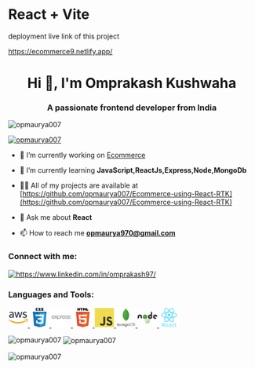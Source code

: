 # React + Vite


deployment live link of this project


https://ecommerce9.netlify.app/

<h1 align="center">Hi 👋, I'm Omprakash Kushwaha</h1>
<h3 align="center">A passionate frontend developer from India</h3>

<p align="left"> <img src="https://komarev.com/ghpvc/?username=opmaurya007&label=Profile%20views&color=0e75b6&style=flat" alt="opmaurya007" /> </p>

<p align="left"> <a href="https://github.com/ryo-ma/github-profile-trophy"><img src="https://github-profile-trophy.vercel.app/?username=opmaurya007" alt="opmaurya007" /></a> </p>

- 🔭 I’m currently working on [Ecommerce](https://ecommerce9.netlify.app/)

- 🌱 I’m currently learning **JavaScript,ReactJs,Express,Node,MongoDb**

- 👨‍💻 All of my projects are available at [https://github.com/opmaurya007/Ecommerce-using-React-RTK](https://github.com/opmaurya007/Ecommerce-using-React-RTK)

- 💬 Ask me about **React**

- 📫 How to reach me **opmaurya970@gmail.com**

<h3 align="left">Connect with me:</h3>
<p align="left">
<a href="https://linkedin.com/in/https://www.linkedin.com/in/omprakash97/" target="blank"><img align="center" src="https://raw.githubusercontent.com/rahuldkjain/github-profile-readme-generator/master/src/images/icons/Social/linked-in-alt.svg" alt="https://www.linkedin.com/in/omprakash97/" height="30" width="40" /></a>
</p>

<h3 align="left">Languages and Tools:</h3>
<p align="left"> <a href="https://aws.amazon.com" target="_blank" rel="noreferrer"> <img src="https://raw.githubusercontent.com/devicons/devicon/master/icons/amazonwebservices/amazonwebservices-original-wordmark.svg" alt="aws" width="40" height="40"/> </a> <a href="https://www.w3schools.com/css/" target="_blank" rel="noreferrer"> <img src="https://raw.githubusercontent.com/devicons/devicon/master/icons/css3/css3-original-wordmark.svg" alt="css3" width="40" height="40"/> </a> <a href="https://expressjs.com" target="_blank" rel="noreferrer"> <img src="https://raw.githubusercontent.com/devicons/devicon/master/icons/express/express-original-wordmark.svg" alt="express" width="40" height="40"/> </a> <a href="https://www.w3.org/html/" target="_blank" rel="noreferrer"> <img src="https://raw.githubusercontent.com/devicons/devicon/master/icons/html5/html5-original-wordmark.svg" alt="html5" width="40" height="40"/> </a> <a href="https://developer.mozilla.org/en-US/docs/Web/JavaScript" target="_blank" rel="noreferrer"> <img src="https://raw.githubusercontent.com/devicons/devicon/master/icons/javascript/javascript-original.svg" alt="javascript" width="40" height="40"/> </a> <a href="https://www.mongodb.com/" target="_blank" rel="noreferrer"> <img src="https://raw.githubusercontent.com/devicons/devicon/master/icons/mongodb/mongodb-original-wordmark.svg" alt="mongodb" width="40" height="40"/> </a> <a href="https://nodejs.org" target="_blank" rel="noreferrer"> <img src="https://raw.githubusercontent.com/devicons/devicon/master/icons/nodejs/nodejs-original-wordmark.svg" alt="nodejs" width="40" height="40"/> </a> <a href="https://reactjs.org/" target="_blank" rel="noreferrer"> <img src="https://raw.githubusercontent.com/devicons/devicon/master/icons/react/react-original-wordmark.svg" alt="react" width="40" height="40"/> </a> </p>

<p><img align="left" src="https://github-readme-stats.vercel.app/api/top-langs?username=opmaurya007&show_icons=true&locale=en&layout=compact" alt="opmaurya007" /></p>

<p>&nbsp;<img align="center" src="https://github-readme-stats.vercel.app/api?username=opmaurya007&show_icons=true&locale=en" alt="opmaurya007" /></p>

<p><img align="center" src="https://github-readme-streak-stats.herokuapp.com/?user=opmaurya007&" alt="opmaurya007" /></p>
